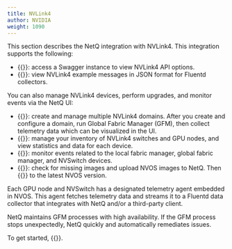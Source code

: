 ```yaml
---
title: NVLink4
author: NVIDIA
weight: 1090
---
```


This section describes the NetQ integration with NVLink4. This integration supports the following:


 - {{<exlink url="https://nvlink4-netq.d1pzhbszsr62xj.amplifyapp.com/networking-ethernet-software/cumulus-netq-45/api/index.html" text="API reference">}}: access a Swagger instance to view NVLink4 API options.
 - {{<link title="Fluentd Reference" text="Fluentd message reference">}}: view NVLink4 example messages in JSON format for Fluentd collectors.

You can also manage NVLink4 devices, perform upgrades, and monitor events via the NetQ UI:

- {{<link title="Domain Management" text="Domains">}}: create and manage multiple NVLink4 domains. After you create and configure a domain, run Global Fabric Manager (GFM), then collect telemetry data which can be visualized in the UI.
- {{<link title="NVLink4 Inventory" text="Inventory">}}: manage your inventory of NVLink4 switches and GPU nodes, and view statistics and data for each device.
- {{<link title="NVLink Events" text="Events">}}: monitor events related to the local fabric manager, global fabric manager, and NVSwitch devices.
- {{<link title="NVOS Images" text="NVOS images">}}: check for missing images and upload NVOS images to NetQ. Then {{<link title="Upgrade NVOS" text="upgrade NVLink4 switches and GPU nodes">}} to the latest NVOS version.
 
Each GPU node and NVSwitch has a designated telemetry agent embedded in NVOS. This agent fetches telemetry data and streams it to a Fluentd data collector that integrates with NetQ and/or a third-party client. 
 
NetQ maintains GFM processes with high availability. If the GFM process stops unexpectedly, NetQ quickly and automatically remediates issues. 

 To get started, {{<link title="Deployment Guide" text="install NetQ">}}.